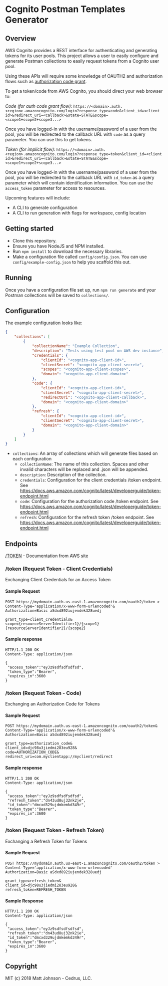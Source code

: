# Cognito Postman Templates Generator

## Overview

AWS Cognito provides a REST interface for authenticating and generating tokens for its user pools.  This project allows a user to easily configure and generate Postman collections to easily request tokens from a Cognito user pool.

Using these APIs will require some knowledge of OAUTH2 and authorization flows such as [authorization code grant](https://auth0.com/docs/api-auth/tutorials/authorization-code-grant).

To get a token/code from AWS Cognito, you should direct your web browser to:

*Code (for auth code grant flow)*: `https://<domain>.auth.<region>.amazoncognito.com/login?response_type=code&client_id=<client id>&redirect_uri=<callback>&state=STATE&scope=<scope1+scope2+scope3...>`

Once you have logged-in with the username/password of a user from the pool, you will be redirected to the callback URL with `code` as a query parameter.  You can use this to get tokens.

*Token (for implicit flow)*: `https://<domain>.auth.<region>.amazoncognito.com/login?response_type=token&client_id=<client id>&redirect_uri=<callback>&state=STATE&scope=<scope1+scope2+scope3...>`

Once you have logged-in with the username/password of a user from the pool, you will be redirected to the callback URL with `id_token` as a query parameter which will contain identification information.  You can use the `access_token` parameter for access to resources.

Upcoming features will include:
* A CLI to generate configuration
* A CLI to run generation with flags for workspace, config location

## Getting started

* Clone this repository.
* Ensure you have NodeJS and NPM installed.
* Run `npm install` to download the necessary libraries.
* Make a configuration file called `config/config.json`. You can use `config/example-config.json` to help you scaffold this out.

## Running

Once you have a configuration file set up, run `npm run generate` and your Postman collections will be saved to `collections/`.

## Configuration

The example configuration looks like:

```json
{
    "collections": [
        {
            "collectionName": "Example Collection",
            "description": "Tests using test pool on AWS dev instance",
            "credentials": {
                "clientId": "<cognito-app-client-id>",
                "clientSecret": "<cognito-app-client-secret>",
                "scopes": "<cognito-app-client-scopes>",
                "domain": "<cognito-app-client-domain>"
            },
            "code": {
                "clientId": "<cognito-app-client-id>",
                "clientSecret": "<cognito-app-client-secret>",
                "redirectUri": "<cognito-app-client-callback>",
                "domain": "<cognito-app-client-domain>"
            },
            "refresh": {
                "clientId": "<cognito-app-client-id>",
                "clientSecret": "<cognito-app-client-secret>",
                "domain": "<cognito-app-client-domain>"
            }
        }
    ]
}
```

* `collections`: An array of collections which will generate files based on each configuration
    * `collectionName`: The name of this collection.  Spaces and other invalid characters will be replaced and .json will be appended.
    * `description`: Description of the collection.
    * `credentials`: Configuration for the client credentials /token endpoint. See https://docs.aws.amazon.com/cognito/latest/developerguide/token-endpoint.html
    * `code`: Configuration for the authorization code /token endpoint. See https://docs.aws.amazon.com/cognito/latest/developerguide/token-endpoint.html
    * `refresh`: Configuration for the refresh token /token endpoint. See https://docs.aws.amazon.com/cognito/latest/developerguide/token-endpoint.html

## Endpoints

[/TOKEN](https://docs.aws.amazon.com/cognito/latest/developerguide/token-endpoint.html) - Documentation from AWS site

### /token (Request Token - Client Credentials)

Exchanging Client Credentials for an Access Token

#### Sample Request

```
POST https://mydomain.auth.us-east-1.amazoncognito.com/oauth2/token >
Content-Type='application/x-www-form-urlencoded'&
Authorization=Basic aSdxd892iujendek328uedj

grant_type=client_credentials&
scope={resourceServerIdentifier1}/{scope1} {resourceServerIdentifier2}/{scope2}
```

#### Sample response

```
HTTP/1.1 200 OK
Content-Type: application/json

{
 "access_token":"eyJz9sdfsdfsdfsd", 
 "token_type":"Bearer", 
 "expires_in":3600
}
```

### /token (Request Token - Code)

Exchanging an Authorization Code for Tokens
#### Sample Request
```
POST https://mydomain.auth.us-east-1.amazoncognito.com/oauth2/token&
Content-Type='application/x-www-form-urlencoded'&
Authorization=Basic aSdxd892iujendek328uedj

grant_type=authorization_code&
client_id=djc98u3jiedmi283eu928&
code=AUTHORIZATION_CODE&
redirect_uri=com.myclientapp://myclient/redirect
```

#### Sample response
```
HTTP/1.1 200 OK
Content-Type: application/json

{ 
 "access_token":"eyJz9sdfsdfsdfsd", 
 "refresh_token":"dn43ud8uj32nk2je", 
 "id_token":"dmcxd329ujdmkemkd349r",
 "token_type":"Bearer", 
 "expires_in":3600
}
```
### /token (Request Token - Refresh Token)

Exchanging a Refresh Token for Tokens

#### Sample Request

```
POST https://mydomain.auth.us-east-1.amazoncognito.com/oauth2/token >
Content-Type='application/x-www-form-urlencoded'
Authorization=Basic aSdxd892iujendek328uedj

grant_type=refresh_token&
client_id=djc98u3jiedmi283eu928&
refresh_token=REFRESH_TOKEN
```

#### Sample Response

```
HTTP/1.1 200 OK
Content-Type: application/json

{
 "access_token":"eyJz9sdfsdfsdfsd", 
 "refresh_token":"dn43ud8uj32nk2je", 
 "id_token":"dmcxd329ujdmkemkd349r",
 "token_type":"Bearer", 
 "expires_in":3600
}
```

## Copyright
MIT (c) 2018 Matt Johnson - Cedrus, LLC.
